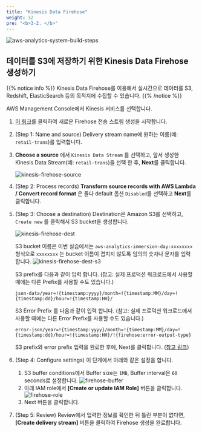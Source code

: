 ```yaml
---
title: "Kinesis Data Firehose"
weight: 32
pre: "<b>3-2. </b>"
---
```


![aws-analytics-system-build-steps](/analytics-on-aws/images/aws-analytics-system-build-steps.png)

## 데이터를 S3에 저장하기 위한 Kinesis Data Firehose 생성하기

{{% notice info %}}
Kinesis Data Firehose를 이용해서 실시간으로 데이터를 S3, Redshift, ElasticSearch 등의 목적지에 수집할 수 있습니다.
{{% /notice %}}

AWS Management Console에서 Kinesis 서비스를 선택합니다.

1. [이 링크](https://console.aws.amazon.com/firehose/home#/wizard/nameAndSource)를 클릭하여 새로운 Firehose 전송 스트림 생성을 시작합니다.
2. (Step 1: Name and source) Delivery stream name에 원하는 이름(예: `retail-trans`)를 입력합니다.
3. **Choose a source** 에서 `Kinesis Data Stream` 를 선택하고, 앞서 생성한 Kinesis Data Stream(예: `retail-trans`)을 선택 한 후,
**Next**를 클릭합니다.

    ![kinesis-firehose-source](/analytics-on-aws/images/kinesis-firehose-source.png)

5. (Step 2: Process records) **Transform source records with AWS Lambda / Convert record format** 은 
둘다 default 옵션 `Disabled`를 선택하고 **Next**를 클릭합니다.
6. (Step 3: Choose a destination) Destination은 Amazon S3를 선택하고, `Create new` 를 클릭해서 S3 bucket을 생성합니다.

    ![kinesis-firehose-dest](/analytics-on-aws/images/kinesis-firehose-dest.png)



    S3 bucket 이름은 이번 실습에서는 `aws-analytics-immersion-day-xxxxxxxx` 형식으로 `xxxxxxxx` 는 bucket 이름이 겹치지 않도록 임의의 숫자나 문자를 입력 합니다.
        ![kinesis-firehose-dest-s3](/analytics-on-aws/images/kinesis-firehose-dest-s3.png)


    S3 prefix를 다음과 같이 입력 합니다. (참고: 실제 프로덕션 워크로드에서 사용할 때에는 다른 Prefix를 사용할 수도 있습니다.)
        
    ```buildoutcfg
    json-data/year=!{timestamp:yyyy}/month=!{timestamp:MM}/day=!{timestamp:dd}/hour=!{timestamp:HH}/
    ```

    S3 Error Prefix 를 다음과 같이 입력 합니다. (참고: 실제 프로덕션 워크로드에서 사용할 때에는 다른 Error Prefix를 사용할 수도 있습니다.)
    ```buildoutcfg
    error-json/year=!{timestamp:yyyy}/month=!{timestamp:MM}/day=!{timestamp:dd}/hour=!{timestamp:HH}/!{firehose:error-output-type}
    ```
    S3 prefix와 error prefix 입력을 완료한 후에, Next를 클릭합니다. 
    ([참고 링크](https://docs.aws.amazon.com/firehose/latest/dev/s3-prefixes.html))

7. (Step 4: Configure settings) 이 단계에서 아래와 같은 설정을 합니다.
   1. S3 buffer conditions에서 Buffer size는 `1MB`, Buffer interval은 `60` seconds로 설정합니다.
      ![firehose-buffer](/analytics-on-aws/images/firehose-buffer.png)
   2. 아래 IAM role에서 **\[Create or update IAM Role\]** 버튼을 클릭합니다.
      ![firehose-role](/analytics-on-aws/images/firehose-role.png)
   3. Next 버튼을 클릭합니다.
8.  (Step 5: Review) Review에서 입력한 정보를 확인한 뒤 틀린 부분이 없다면, **\[Create delivery stream\]** 버튼을 클릭하여 Firehose 생성을 완료합니다.


